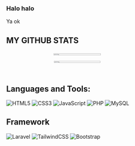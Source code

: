 <h3>Halo halo</h3>

Ya ok

## MY GITHUB STATS

<div style="display: grid; place-items: center">
  <img width="50%" src="https://github-readme-stats.vercel.app/api?username=Farish-Asqalani&show_icons=true&theme=tokyonight&hide_border=true"  />
  <img width="49.5%" src="https://github-readme-stats.vercel.app/api/top-langs?username=Farish-Asqalani&show_icons=true&locale=en&layout=compact&theme=tokyonight&hide_border=true" />
</div>

<br>

## Languages and Tools:
![HTML5](https://img.shields.io/badge/html5-%23E34F26.svg?style=for-the-badge&logo=html5&logoColor=white) ![CSS3](https://img.shields.io/badge/css3-%231572B6.svg?style=for-the-badge&logo=css3&logoColor=white) ![JavaScript](https://img.shields.io/badge/javascript-%23323330.svg?style=for-the-badge&logo=javascript&logoColor=%23F7DF1E) ![PHP](https://img.shields.io/badge/php-%23777BB4.svg?style=for-the-badge&logo=php&logoColor=white) 
![MySQL](https://img.shields.io/badge/mysql-%2300f.svg?style=for-the-badge&logo=mysql&logoColor=white)

## Framework
![Laravel](https://img.shields.io/badge/laravel-%23FF2D20.svg?style=for-the-badge&logo=laravel&logoColor=white)
![TailwindCSS](https://img.shields.io/badge/tailwindcss-%2338B2AC.svg?style=for-the-badge&logo=tailwind-css&logoColor=white)
![Bootstrap](https://img.shields.io/badge/bootstrap-%23563D7C.svg?style=for-the-badge&logo=bootstrap&logoColor=white)
